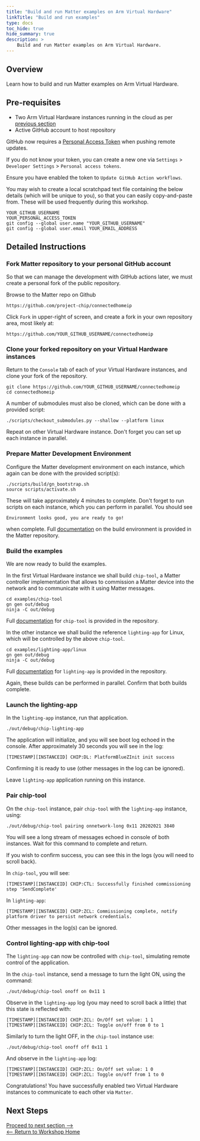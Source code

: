 ```yaml
---
title: "Build and run Matter examples on Arm Virtual Hardware"
linkTitle: "Build and run examples"
type: docs
toc_hide: true
hide_summary: true
description: >
    Build and run Matter examples on Arm Virtual Hardware.
---
```

## Overview

Learn how to build and run Matter examples on Arm Virtual Hardware.

## Pre-requisites

* Two Arm Virtual Hardware instances running in the cloud as per [previous section](/devsummit22/setup)
* Active GitHub account to host repository

GitHub now requires a [Personal Access Token](https://docs.github.com/en/authentication/keeping-your-account-and-data-secure/creating-a-personal-access-token) when pushing remote updates.

If you do not know your token, you can create a new one via `Settings` > `Developer Settings` > `Personal access tokens`.

Ensure you have enabled the token to `Update GitHub Action workflows`.

You may wish to create a local scratchpad text file containing the below details (which will be unique to you), so that you can easily copy-and-paste from. These will be used frequently during this workshop.
```
YOUR_GITHUB_USERNAME
YOUR_PERSONAL_ACCESS_TOKEN
git config --global user.name "YOUR_GITHUB_USERNAME"
git config --global user.email YOUR_EMAIL_ADDRESS
```
## Detailed Instructions

### Fork Matter repository to your personal GitHub account

So that we can manage the development with GitHub actions later, we must create a personal fork of the public repository.

Browse to the Matter repo on Github
```console
https://github.com/project-chip/connectedhomeip
```

Click `Fork` in upper-right of screen, and create a fork in your own repository area, most likely at:
```
https://github.com/YOUR_GITHUB_USERNAME/connectedhomeip
```
### Clone your forked repository on your Virtual Hardware instances

Return to the `Console` tab of each of your Virtual Hardware instances, and clone your fork of the repository.
```console
git clone https://github.com/YOUR_GITHUB_USERNAME/connectedhomeip
cd connectedhomeip
```
A number of submodules must also be cloned, which can be done with a provided script:
```console
./scripts/checkout_submodules.py --shallow --platform linux
```
Repeat on other Virtual Hardware instance. Don't forget you can set up each instance in parallel.

### Prepare Matter Development Environment

Configure the Matter development environment on each instance, which again can be done with the provided script(s):
```console
./scripts/build/gn_bootstrap.sh
source scripts/activate.sh
```
These will take approximately 4 minutes to complete. Don't forget to run scripts on each instance, which you can perform in parallel. You should see
```
Environment looks good, you are ready to go!
```
when complete. Full [documentation](https://github.com/project-chip/connectedhomeip/blob/master/docs/guides/BUILDING.md) on the build environment is provided in the Matter repository.

### Build the examples

We are now ready to build the examples.

In the first Virtual Hardware instance we shall build `chip-tool`, a Matter controller implementation that allows to commission a Matter device into the network and to communicate with it using Matter messages.
```console
cd examples/chip-tool
gn gen out/debug
ninja -C out/debug
```
Full [documentation](https://github.com/project-chip/connectedhomeip/tree/master/examples/chip-tool) for `chip-tool` is provided in the repository.

In the other instance we shall build the reference `lighting-app` for Linux, which will be controlled by the above `chip-tool`.
```console
cd examples/lighting-app/linux
gn gen out/debug
ninja -C out/debug
```
Full [documentation](https://github.com/project-chip/connectedhomeip/tree/master/examples/lighting-app/linux) for `lighting-app` is provided in the repository.

Again, these builds can be performed in parallel. Confirm that both builds complete.

### Launch the lighting-app

In the `lighting-app` instance, run that application.
```console
./out/debug/chip-lighting-app
```
The application will initialize, and you will see boot log echoed in the console. After approximately 30 seconds you will see in the log:
```
[TIMESTAMP][INSTANCEID] CHIP:DL: PlatformBlueZInit init success
```
Confirming it is ready to use (other messages in the log can be ignored).

Leave `lighting-app` application running on this instance.

### Pair chip-tool

On the `chip-tool` instance, pair `chip-tool` with the `lighting-app` instance, using:
```console
./out/debug/chip-tool pairing onnetwork-long 0x11 20202021 3840
```
You will see a long stream of messages echoed in console of both instances. Wait for this command to complete and return.

If you wish to confirm success, you can see this in the logs (you will need to scroll back).

In `chip-tool`, you will see:
```
[TIMESTAMP][INSTANCEID] CHIP:CTL: Successfully finished commissioning step 'SendComplete'
```
In `lighting-app`:
```
[TIMESTAMP][INSTANCEID] CHIP:ZCL: Commissioning complete, notify platform driver to persist network credentials.
```
Other messages in the log(s) can be ignored.

### Control lighting-app with chip-tool

The `lighting-app` can now be controlled with `chip-tool`, simulating remote control of the application.

In the `chip-tool` instance, send a message to turn the light ON, using the command:
```console
./out/debug/chip-tool onoff on 0x11 1
```
Observe in the `lighting-app` log (you may need to scroll back a little) that this state is reflected with:
```
[TIMESTAMP][INSTANCEID] CHIP:ZCL: On/Off set value: 1 1
[TIMESTAMP][INSTANCEID] CHIP:ZCL: Toggle on/off from 0 to 1
```
Similarly to turn the light OFF, in the `chip-tool` instance use:
```console
./out/debug/chip-tool onoff off 0x11 1
```
And observe in the `lighting-app` log:
```
[TIMESTAMP][INSTANCEID] CHIP:ZCL: On/Off set value: 1 0
[TIMESTAMP][INSTANCEID] CHIP:ZCL: Toggle on/off from 1 to 0
```
Congratulations! You have successfully enabled two Virtual Hardware instances to communicate to each other via `Matter`.

## Next Steps

[Proceed to next section -->](/devsummit22/cicd_sh)\
[<-- Return to Workshop Home](/devsummit22/#sections)
